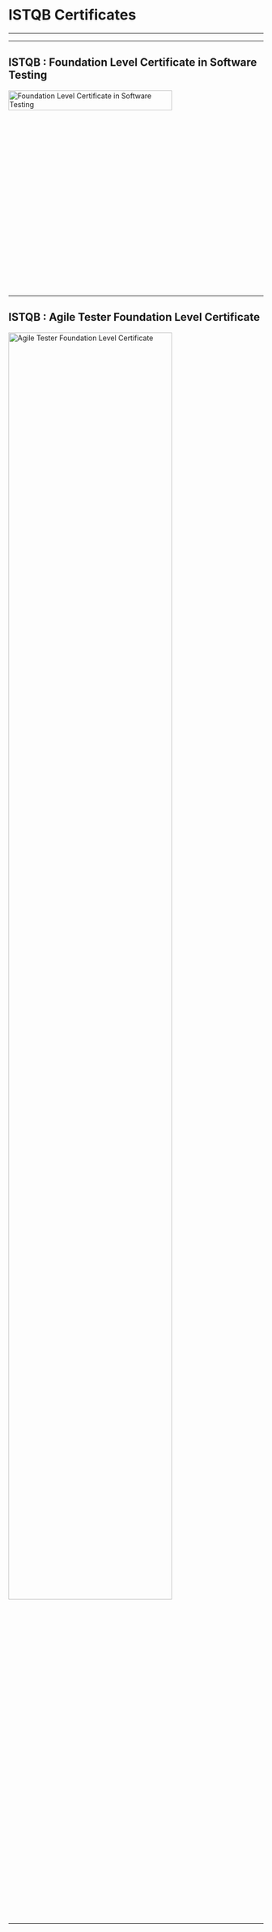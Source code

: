 # ISTQB Certificates
<hr><hr>

## ISTQB : Foundation Level Certificate in Software Testing 
<img width="80%" height="10%" alt="Foundation Level Certificate in Software Testing" src="[https://user-images.githubusercontent.com/78098555/135397240-34ea329a-7c58-425f-8ba3-01db9250d080.png](https://github.com/AsheshJain/ISTQB-Certificates/blob/main/CTFL-124429India-AsheshJain-r1.pdf)">
<hr>

## ISTQB : Agile Tester Foundation Level Certificate 

<img width="80%" alt="Agile Tester Foundation Level Certificate" src="[https://user-images.githubusercontent.com/78098555/135398761-15b40faa-85a4-4151-b91c-42953d1d9d5d.PNG](https://github.com/AsheshJain/ISTQB-Certificates/blob/main/CTFL-AT8968India-AsheshJain-r1.pdf)">
<hr>


